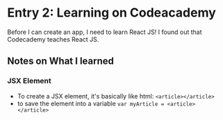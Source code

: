 # Entry 2: Learning on Codeacademy
Before I can create an app, I need to learn React JS! I found out that Codecademy teaches React JS.
## Notes on What I learned
### JSX Element
* To create a JSX element, it's basically like html: ```<article></article>```
* to save the element into a variable ```var myArticle = <article></article>```